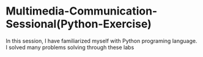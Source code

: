 # Multimedia-Communication-Sessional(Python-Exercise)
In this session, I have familiarized myself with Python programing language. I solved many problems solving through these labs
